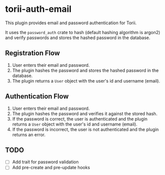 # torii-auth-email

This plugin provides email and password authentication for Torii.

It uses the `password_auth` crate to hash (default hashing algorithm is argon2) and verify passwords and stores the
hashed password in the database.

## Registration Flow

1. User enters their email and password.
2. The plugin hashes the password and stores the hashed password in the database.
3. The plugin returns a `User` object with the user's id and username (email).

## Authentication Flow

1. User enters their email and password.
2. The plugin hashes the password and verifies it against the stored hash.
3. If the password is correct, the user is authenticated and the plugin returns a `User` object with the user's id and username (email).
4. If the password is incorrect, the user is not authenticated and the plugin returns an error.

## TODO

- [ ] Add trait for password validation
- [ ] Add pre-create and pre-update hooks
